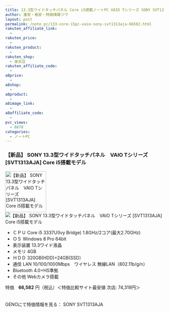 ```yaml
---
title: 13.3型ワイドタッチパネル Core i5搭載ノートPC VAIO Tシリーズ SONY SVT1313AJA 特価66,582円！
author: 激安・格安・特価情報ツウ
layout: post
permalink: /note_pc/133-core-i5pc-vaio-sony-svt1313aja-66582.html
rakuten_affiliate_link:
  - 
rakuten_price:
  - 
rakuten_product:
  - 
rakuten_shop:
  - 楽天店
rakuten_affiliate_code:
  - 
a8price:
  - 
a8shop:
  - 
a8product:
  - 
a8image_link:
  - 
a8affiliate_code:
  - 
pvc_views:
  - 6878
categories:
  - ノートPC
---
```

### 【新品】 SONY 13.3型ワイドタッチパネル　VAIO Tシリーズ [SVT1313AJA] Core i5搭載モデル

<div class="img-bg2 img_L">
  <img border="0" alt="【新品】 SONY 13.3型ワイドタッチパネル　VAIO Tシリーズ [SVT1313AJA] Core i5搭載モデル" src="http://i0.wp.com/www.geno-web.jp/shopimages/genoweb/0020030005392.jpg?w=130"width="130" data-recalc-dims="1" /><br /> <img border="0" src="http://i2.wp.com/www16.a8.net/0.gif?resize=1%2C1" alt="【新品】 SONY 13.3型ワイドタッチパネル　VAIO Tシリーズ [SVT1313AJA] Core i5搭載モデル" data-recalc-dims="1" />
</div>

<!--more-->

  * ＣＰＵ Core i5 3337U(Ivy Bridge) 1.8GHz/2コア(最大2.70GHz)
  * ＯＳ Windows 8 Pro 64bit
  * 表示装置 13.3ワイド液晶
  * メモリ 4GB
  * ＨＤＤ 320GB(HDD)+24GB(SSD）
  * 通信 LAN 10/100/1000Mbps　ワイヤレス 無線LAN（802.11b/g/n）
  * Bluetooth 4.0+HS準拠
  * その他 Webカメラ搭載

特価　<span class="tokka-price"><strong>66,582</strong></span> 円（税込）＜特価比較サイト最安値 次店: 74,319円＞

　  
GENOにて特価情報を見る： <span class="fs150p">SONY SVT1313AJA</span>